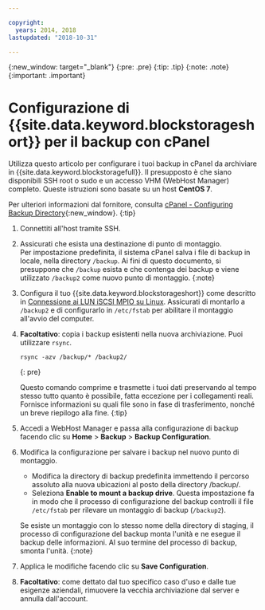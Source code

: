 ```yaml
---

copyright:
  years: 2014, 2018
lastupdated: "2018-10-31"

---
```

{:new_window: target="_blank"}
{:pre: .pre}
{:tip: .tip}
{:note: .note}
{:important: .important}

# Configurazione di {{site.data.keyword.blockstorageshort}} per il backup con cPanel

Utilizza questo articolo per configurare i tuoi backup in cPanel da archiviare in {{site.data.keyword.blockstoragefull}}. Il presupposto è che siano disponibili SSH root o sudo e un accesso VHM (WebHost Manager) completo. Queste istruzioni sono basate su un host **CentOS 7**.

Per ulteriori informazioni dal fornitore, consulta [cPanel - Configuring Backup Directory](https://docs.cpanel.net/display/68Docs/Backup+Configuration#BackupConfiguration-ConfigureBackupDirectory){:new_window}.
{:tip}

1. Connettiti all'host tramite SSH.

2. Assicurati che esista una destinazione di punto di montaggio. <br />
   Per impostazione predefinita, il sistema cPanel salva i file di backup in locale, nella directory `/backup`. Ai fini di questo documento, si presuppone che `/backup` esista e che contenga dei backup e viene utilizzato `/backup2` come nuovo punto di montaggio.
   {:note}

3. Configura il tuo {{site.data.keyword.blockstorageshort}} come descritto in [Connessione ai LUN iSCSI MPIO su Linux](accessing_block_storage_linux.html). Assicurati di montarlo a `/backup2` e di configurarlo in `/etc/fstab` per abilitare il montaggio all'avvio del computer.

4. **Facoltativo**: copia i backup esistenti nella nuova archiviazione. Puoi utilizzare `rsync`.
   ```
   rsync -azv /backup/* /backup2/
   ```
   {: pre}

    Questo comando comprime e trasmette i tuoi dati preservando al tempo stesso tutto quanto è possibile, fatta eccezione per i collegamenti reali. Fornisce informazioni su quali file sono in fase di trasferimento, nonché un breve riepilogo alla fine.
    {:tip}

5. Accedi a WebHost Manager e passa alla configurazione di backup facendo clic su **Home** > **Backup** > **Backup Configuration**.

6. Modifica la configurazione per salvare i backup nel nuovo punto di montaggio.
    - Modifica la directory di backup predefinita immettendo il percorso assoluto alla nuova ubicazioni al posto della directory /backup/.
    - Seleziona **Enable to mount a backup drive**. Questa impostazione fa in modo che il processo di configurazione del backup controlli il file `/etc/fstab` per rilevare un montaggio di backup (`/backup2`). <br />

    Se esiste un montaggio con lo stesso nome della directory di staging, il processo di configurazione del backup monta l'unità e ne esegue il backup delle informazioni. Al suo termine del processo di backup, smonta l'unità.
    {:note}

7. Applica le modifiche facendo clic su **Save Configuration**.

8. **Facoltativo**: come dettato dal tuo specifico caso d'uso e dalle tue esigenze aziendali, rimuovere la vecchia archiviazione dal server e annulla dall'account.
